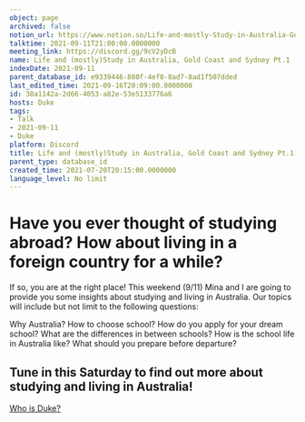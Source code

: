 ```yaml
---
object: page
archived: false
notion_url: https://www.notion.so/Life-and-mostly-Study-in-Australia-Gold-Coast-and-Sydney-Pt-1-30a1142a2d664053a82e53e5133776a6
talktime: 2021-09-11T21:00:00.0000000
meeting_link: https://discord.gg/9cV2yDcB
name: Life and (mostly)Study in Australia, Gold Coast and Sydney Pt.1
indexDate: 2021-09-11
parent_database_id: e9339446-880f-4ef0-8ad7-8ad1f507dded
last_edited_time: 2021-09-16T20:09:00.0000000
id: 30a1142a-2d66-4053-a82e-53e5133776a6
hosts: Duke
tags:
- Talk
- 2021-09-11
- Duke
platform: Discord
title: Life and (mostly)Study in Australia, Gold Coast and Sydney Pt.1
parent_type: database_id
created_time: 2021-07-20T20:15:00.0000000
language_level: No limit
---
```



# Have you ever thought of studying abroad? How about living in a foreign country for a while?

If so, you are at the right place! This weekend (9/11) Mina and I are going to provide you some insights about studying and living in Australia. Our topics will include but not limit to the following questions:

Why Australia?
How to choose school?
How do you apply for your dream school?
What are the differences in between schools?
How is the school life in Australia like?
What should you prepare before departure?

## Tune in this Saturday to find out more about studying and living in Australia!
[Who is Duke?](/e0958ccc596f4efea798c99507f0f16e)









